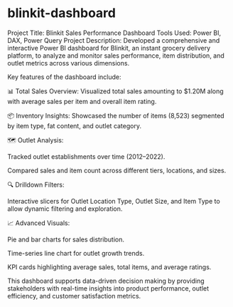 # blinkit-dashboard
Project Title: Blinkit Sales Performance Dashboard
Tools Used: Power BI, DAX, Power Query
Project Description:
Developed a comprehensive and interactive Power BI dashboard for Blinkit, an instant grocery delivery platform, to analyze and monitor sales performance, item distribution, and outlet metrics across various dimensions.

Key features of the dashboard include:

📊 Total Sales Overview: Visualized total sales amounting to $1.20M along with average sales per item and overall item rating.

📦 Inventory Insights: Showcased the number of items (8,523) segmented by item type, fat content, and outlet category.

🗺️ Outlet Analysis:

Tracked outlet establishments over time (2012–2022).

Compared sales and item count across different tiers, locations, and sizes.

🔍 Drilldown Filters:

Interactive slicers for Outlet Location Type, Outlet Size, and Item Type to allow dynamic filtering and exploration.

📈 Advanced Visuals:

Pie and bar charts for sales distribution.

Time-series line chart for outlet growth trends.

KPI cards highlighting average sales, total items, and average ratings.

This dashboard supports data-driven decision making by providing stakeholders with real-time insights into product performance, outlet efficiency, and customer satisfaction metrics.
